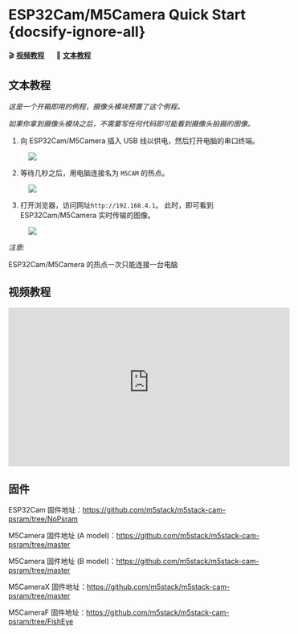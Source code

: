 # ESP32Cam/M5Camera Quick Start {docsify-ignore-all}

:clapper: **[视频教程](#视频教程)**&nbsp;&nbsp;&nbsp;&nbsp;&nbsp;&nbsp;:memo: **[文本教程](#文本教程)**

## 文本教程

*这是一个开箱即用的例程，摄像头模块预置了这个例程。*

*如果你拿到摄像头模块之后，不需要写任何代码即可能看到摄像头拍摄的图像。*

1. 向 ESP32Cam/M5Camera 插入 USB 线以供电，然后打开电脑的串口终端。

<figure>
    <img src="assets/img/getting_started_pics/get_started_with_unit/ESP32CAM_Terminal.png">
</figure>


2. 等待几秒之后，用电脑连接名为 `M5CAM` 的热点。

<figure>
    <img src="assets/img/getting_started_pics/get_started_with_unit/ESP32CAM_M5CAM.png">
</figure>


3. 打开浏览器，访问网址`http://192.168.4.1`。 此时，即可看到 ESP32Cam/M5Camera 实时传输的图像。

<figure>
    <img src="assets/img/getting_started_pics/get_started_with_unit/ESP32CAM_Browser.png">
</figure>

*注意:*

ESP32Cam/M5Camera 的热点一次只能连接一台电脑

## 视频教程

<iframe width="560" height="315" src="https://m5stack.oss-cn-shenzhen.aliyuncs.com/video/LukeVideo/M5stack%20ESP32cam%20VS%20M5Camera%20(PSram)%20%20%20Setup.mp4" frameborder="0" allow="accelerometer; autoplay; encrypted-media; gyroscope; picture-in-picture" allowfullscreen></iframe>

## 固件

ESP32Cam 固件地址：https://github.com/m5stack/m5stack-cam-psram/tree/NoPsram

M5Camera 固件地址 (A model)：https://github.com/m5stack/m5stack-cam-psram/tree/master

M5Camera 固件地址 (B model)：https://github.com/m5stack/m5stack-cam-psram/tree/master

M5CameraX 固件地址：https://github.com/m5stack/m5stack-cam-psram/tree/master

M5CameraF 固件地址：https://github.com/m5stack/m5stack-cam-psram/tree/FishEye